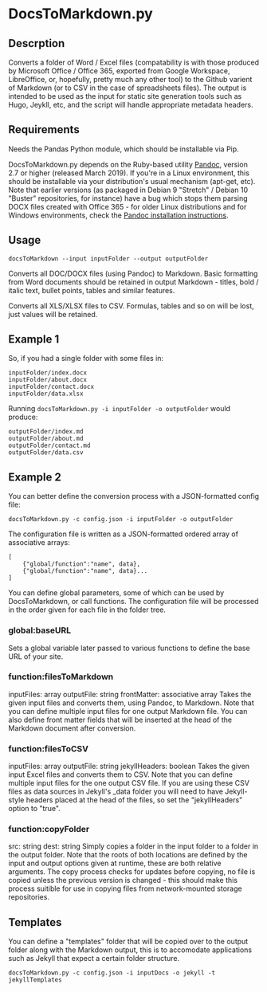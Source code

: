 # DocsToMarkdown.py

## Descrption
Converts a folder of Word / Excel files (compatability is with those produced by Microsoft Office / Office 365, exported from Google Workspace, LibreOffice, or, hopefully, pretty much any other tool) to the Github varient of Markdown (or to CSV in the case of spreadsheets files). The output is intended to be used as the input for static site generation tools such as Hugo, Jeykll, etc, and the script will handle appropriate metadata headers.

## Requirements
Needs the Pandas Python module, which should be installable via Pip.

DocsToMarkdown.py depends on the Ruby-based utility [Pandoc](https://pandoc.org/), version 2.7 or higher (released March 2019). If you're in a Linux environment, this should be installable via your distribution's usual mechanism (apt-get, etc). Note that earlier versions (as packaged in Debian 9 "Stretch" / Debian 10 "Buster" repositories, for instance) have a bug which stops them parsing DOCX files created with Office 365 - for older Linux distributions and for Windows environments, check the [Pandoc installation instructions](https://pandoc.org/installing.html).

## Usage

```
docsToMarkdown --input inputFolder --output outputFolder
```

Converts all DOC/DOCX files (using Pandoc) to Markdown. Basic formatting from Word documents should be retained in output Markdown - titles, bold / italic text, bullet points, tables and similar features.

Converts all XLS/XLSX files to CSV. Formulas, tables and so on will be lost, just values will be retained.

## Example 1
So, if you had a single folder with some files in:

```
inputFolder/index.docx
inputFolder/about.docx
inputFolder/contact.docx
inputFolder/data.xlsx
```

Running ``docsToMarkdown.py -i inputFolder -o outputFolder`` would produce:

```
outputFolder/index.md
outputFolder/about.md
outputFolder/contact.md
outputFolder/data.csv
```

## Example 2
You can better define the conversion process with a JSON-formatted config file:

```
docsToMarkdown.py -c config.json -i inputFolder -o outputFolder
```

The configuration file is written as a JSON-formatted ordered array of associative arrays:

```
[
    {"global/function":"name", data},
    {"global/function":"name", data}...
]
```

You can define global parameters, some of which can be used by DocsToMarkdown, or call functions. The configuration file will be processed in the order given for each file in the folder tree.

### global:baseURL
Sets a global variable later passed to various functions to define the base URL of your site.

### function:filesToMarkdown
inputFiles: array
outputFile: string
frontMatter: associative array
Takes the given input files and converts them, using Pandoc, to Markdown. Note that you can define multiple input files for one output Markdown file. You can also define front matter fields that will be inserted at the head of the Markdown document after conversion.

### function:filesToCSV
inputFiles: array
outputFile: string
jekyllHeaders: boolean
Takes the given input Excel files and converts them to CSV. Note that you can define multiple input files for the one output CSV file. If you are using these CSV files as data sources in Jekyll's \_data folder you will need to have Jekyll-style headers placed at the head of the files, so set the "jekyllHeaders" option to "true".

### function:copyFolder
src: string
dest: string
Simply copies a folder in the input folder to a folder in the output folder. Note that the roots of both locations are defined by the input and output options given at runtime, these are both relative arguments. The copy process checks for updates before copying, no file is copied unless the previous version is changed - this should make this process suitible for use in copying files from network-mounted storage repositories.

## Templates
You can define a "templates" folder that will be copied over to the output folder along with the Markdown output, this is to accomodate applications such as Jekyll that expect a certain folder structure.

```
docsToMarkdown.py -c config.json -i inputDocs -o jekyll -t jekyllTemplates
```
